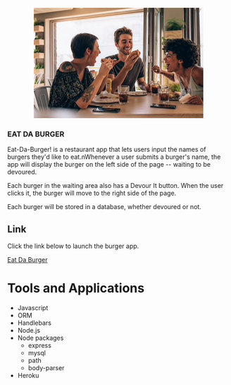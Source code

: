 <p align="center">
  <img src="https://github.com/jldueyusa/burger/blob/master/public/assets/img/burger2.png">
  </p>


### EAT DA BURGER
Eat-Da-Burger! is a restaurant app that lets users input the names of burgers they'd like to eat.nWhenever a user submits a burger's name, the app will display the burger on the left side of the page -- waiting to be devoured.

Each burger in the waiting area also has a Devour It button. When the user clicks it, the burger will move to the right side of the page.

Each burger will be stored in a database, whether devoured or not.


## Link
Click the link below to launch the burger app.

[Eat Da Burger](https://dry-stream-54393.herokuapp.com/)













# Tools and Applications
- Javascript
- ORM
- Handlebars
- Node.js
- Node packages
  - express
  - mysql
  - path
  - body-parser
- Heroku
